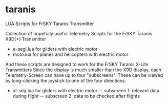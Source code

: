 # taranis
LUA Scripts for FrSKY Taranis Transmitter

Collection of hopefully useful Telemetry Scripts for the FrSKY Taranis X9D(+) Transmitter

- e-segl.lua  for gliders with electric motor
- moto.lua    for planes and helicopters with electric motor

And these scripts are designed to work for the FrSKY Taranis X-Lite Transmitters
Since the display is much smaller than the X9D display, each Telemetry-Screen can have up to four "subscreens". These can be viewed by long-clicking the joystick to one of the four directions.

- xl-seg.lua  for gliders with electric motor
  -- subscreen 1: relevant data during flight
  -- subscreen 2: data to be checked after flights